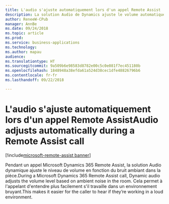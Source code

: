 ```yaml
---
title: L'audio s'ajuste automatiquement lors d'un appel Remote Assist
description: La solution Audio de Dynamics ajuste le volume automatiquement.
author: ReneeW-CPub
manager: AnnBe
ms.date: 09/24/2018
ms.topic: article
ms.prod: 
ms.service: business-applications
ms.technology: 
ms.author: mapau
audience: 
ms.translationtype: HT
ms.sourcegitcommit: 9a509b6e98583d8782e00c5c0e081f7ec451180b
ms.openlocfilehash: 1848948a38efda61a524d38cec1dfe48826796b6
ms.contentlocale: fr-fr
ms.lasthandoff: 09/22/2018

---
```


# <a name="audio-adjusts-automatically-during-a-remote-assist-call"></a><span data-ttu-id="97cf9-103">L'audio s'ajuste automatiquement lors d'un appel Remote Assist</span><span class="sxs-lookup"><span data-stu-id="97cf9-103">Audio adjusts automatically during a Remote Assist call</span></span>

[!include[microsoft-remote-assist banner](../includes/microsoft-remote-assist.md)]

<span data-ttu-id="97cf9-104">Pendant un appel Microsoft Dynamics 365 Remote Assist, la solution Audio dynamique ajuste le niveau de volume en fonction du bruit ambiant dans la pièce.</span><span class="sxs-lookup"><span data-stu-id="97cf9-104">During a Microsoft Dynamics 365 Remote Assist call, Dynamic audio adjusts the volume level based on ambient noise in the room.</span></span> <span data-ttu-id="97cf9-105">Cela permet à l'appelant d'entendre plus facilement s'il travaille dans un environnement bruyant.</span><span class="sxs-lookup"><span data-stu-id="97cf9-105">This makes it easier for the caller to hear if they’re working in a loud environment.</span></span>

